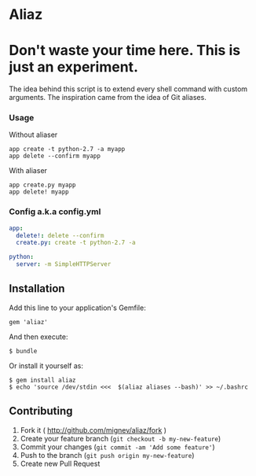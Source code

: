 # Aliaz

# Don't waste your time here. This is just an experiment.

The idea behind this script is to extend every shell command with custom arguments. The inspiration came from the idea of Git aliases.

### Usage

Without aliaser

    app create -t python-2.7 -a myapp
    app delete --confirm myapp

With aliaser

    app create.py myapp
    app delete! myapp

### Config a.k.a config.yml

```yaml
app:
  delete!: delete --confirm
  create.py: create -t python-2.7 -a

python:
  server: -m SimpleHTTPServer
```

## Installation

Add this line to your application's Gemfile:

    gem 'aliaz'

And then execute:

    $ bundle

Or install it yourself as:

    $ gem install aliaz
    $ echo 'source /dev/stdin <<<  $(aliaz aliases --bash)' >> ~/.bashrc

## Contributing

1. Fork it ( http://github.com/mignev/aliaz/fork )
2. Create your feature branch (`git checkout -b my-new-feature`)
3. Commit your changes (`git commit -am 'Add some feature'`)
4. Push to the branch (`git push origin my-new-feature`)
5. Create new Pull Request
